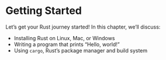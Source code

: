 # Getting Started

Let’s get your Rust journey started! In this chapter, we’ll discuss:

- Installing Rust on Linux, Mac, or Windows
- Writing a program that prints “Hello, world!”
- Using `cargo`, Rust’s package manager and build system
